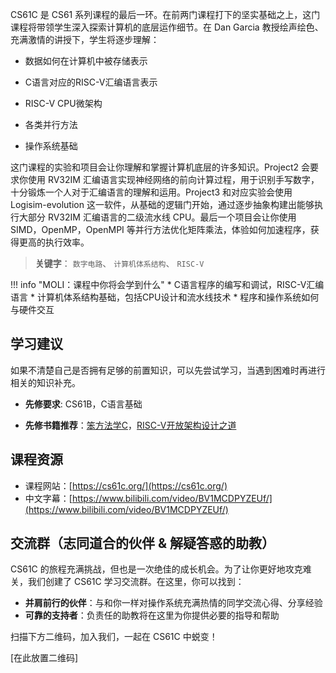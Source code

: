 
CS61C 是 CS61 系列课程的最后一环。在前两门课程打下的坚实基础之上，这门课程将带领学生深入探索计算机的底层运作细节。在 Dan Garcia 教授绘声绘色、充满激情的讲授下，学生将逐步理解：

* 数据如何在计算机中被存储表示  

* C语言对应的RISC-V汇编语言表示  

* RISC-V CPU微架构  

* 各类并行方法  

* 操作系统基础  

这门课程的实验和项目会让你理解和掌握计算机底层的许多知识。Project2 会要求你使用 RV32IM 汇编语言实现神经网络的前向计算过程，用于识别手写数字，十分锻炼一个人对于汇编语言的理解和运用。Project3 和对应实验会使用 Logisim-evolution 这一软件，从基础的逻辑门开始，通过逐步抽象构建出能够执行大部分 RV32IM 汇编语言的二级流水线 CPU。最后一个项目会让你使用 SIMD，OpenMP，OpenMPI 等并行方法优化矩阵乘法，体验如何加速程序，获得更高的执行效率。

> **关键字**： `数字电路`、 `计算机体系结构`、 `RISC-V`

!!! info "MOLI：课程中你将会学到什么"
    * C语言程序的编写和调试，RISC-V汇编语言
    * 计算机体系结构基础，包括CPU设计和流水线技术
    * 程序和操作系统如何与硬件交互

## 学习建议
如果不清楚自己是否拥有足够的前置知识，可以先尝试学习，当遇到困难时再进行相关的知识补充。

* **先修要求**: CS61B，C语言基础    

* **先修书籍推荐**：[笨方法学C](https://wizardforcel.gitbooks.io/lcthw/content/)，[RISC-V开放架构设计之道](https://ysyx.oscc.cc/books/riscv-reader.html)    

## 课程资源
* 课程网站：[https://cs61c.org/](https://cs61c.org/)
* 中文字幕：[https://www.bilibili.com/video/BV1MCDPYZEUf/](https://www.bilibili.com/video/BV1MCDPYZEUf/)

## 交流群（志同道合的伙伴 & 解疑答惑的助教）

CS61C 的旅程充满挑战，但也是一次绝佳的成长机会。为了让你更好地攻克难关，我们创建了 CS61C 学习交流群。在这里，你可以找到：

* **并肩前行的伙伴**：与和你一样对操作系统充满热情的同学交流心得、分享经验
* **可靠的支持者**：负责任的助教将在这里为你提供必要的指导和帮助

扫描下方二维码，加入我们，一起在 CS61C 中蜕变！

[在此放置二维码]